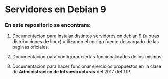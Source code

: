 # Servidores en Debian 9

### En este repositorio se encontrara:

1. Documentacion para instalar distintos servidores en debian 9 (u otras distribuciones de linux) utilizando el codigo fuente descargado de las paginas oficiales.

2. Documentacion para configurar ciertas funcionalidades de los mismos.

3. Documentacion para hacer funcionar ejercicios propuestos en la clase de **Administracion de Infraestructuras** del 2017 del TIP.
